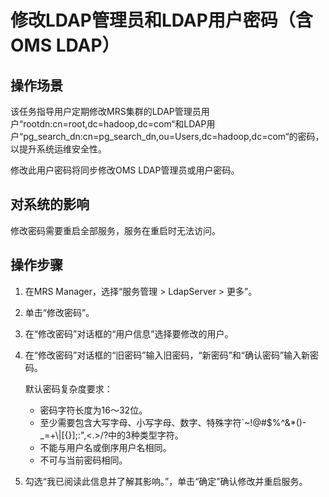 # 修改LDAP管理员和LDAP用户密码（含OMS LDAP）<a name="ZH-CN_TOPIC_0042008031"></a>

## 操作场景<a name="section446724189518"></a>

该任务指导用户定期修改MRS集群的LDAP管理员用户“rootdn:cn=root,dc=hadoop,dc=com“和LDAP用户“pg\_search\_dn:cn=pg\_search\_dn,ou=Users,dc=hadoop,dc=com“的密码，以提升系统运维安全性。

修改此用户密码将同步修改OMS LDAP管理员或用户密码。

## 对系统的影响<a name="section2536914895153"></a>

修改密码需要重启全部服务，服务在重启时无法访问。

## 操作步骤<a name="section1075407895245"></a>

1.  在MRS Manager，选择“服务管理 \> LdapServer \> 更多”。
2.  单击“修改密码”。
3.  在“修改密码”对话框的“用户信息”选择要修改的用户。
4.  在“修改密码”对话框的“旧密码”输入旧密码，“新密码”和“确认密码”输入新密码。

    默认密码复杂度要求：

    -   密码字符长度为16～32位。
    -   至少需要包含大写字母、小写字母、数字、特殊字符\`\~!@\#$%^&\*\(\)-\_=+\\|\[\{\}\];:",<.\>/?中的3种类型字符。
    -   不能与用户名或倒序用户名相同。
    -   不可与当前密码相同。

5.  勾选“我已阅读此信息并了解其影响。”，单击“确定”确认修改并重启服务。

